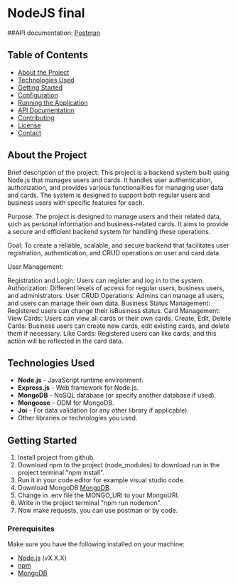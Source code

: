 # NodeJS final
##API documentation: [Postman](https://documenter.getpostman.com/view/36795440/2sAXjM4rZW)

## Table of Contents

- [About the Project](#about-the-project)
- [Technologies Used](#technologies-used)
- [Getting Started](#getting-started)
- [Configuration](#configuration)
- [Running the Application](#running-the-application)
- [API Documentation](#api-documentation)
- [Contributing](#contributing)
- [License](#license)
- [Contact](#contact)

## About the Project

Brief description of the project:
This project is a backend system built using Node.js that manages users and cards.
It handles user authentication, authorization, and provides various functionalities for managing user data and cards.
The system is designed to support both regular users and business users with specific features for each.

Purpose: The project is designed to manage users and their related data, such as personal information and business-related cards.
It aims to provide a secure and efficient backend system for handling these operations.

Goal: To create a reliable, scalable, and secure backend that facilitates user registration,
authentication, and CRUD operations on user and card data.

User Management:

Registration and Login: Users can register and log in to the system.
Authorization: Different levels of access for regular users, business users, and administrators.
User CRUD Operations: Admins can manage all users, and users can manage their own data.
Business Status Management: Registered users can change their isBusiness status.
Card Management:
View Cards: Users can view all cards or their own cards.
Create, Edit, Delete Cards: Business users can create new cards, edit existing cards, and delete them if necessary.
Like Cards: Registered users can like cards, and this action will be reflected in the card data.

## Technologies Used

- **Node.js** - JavaScript runtime environment.
- **Express.js** - Web framework for Node.js.
- **MongoDB** - NoSQL database (or specify another database if used).
- **Mongoose** - ODM for MongoDB.
- **Joi** - For data validation (or any other library if applicable).
- Other libraries or technologies you used.

## Getting Started
1. Install project from github.
2. Download npm to the project (node_modules) to download run in the project terminal "npm install".
3. Run it in your code editor for example visual studio code.
4. Download MongoDB [MongoDB](https://www.mongodb.com/try/download/community).
5. Change in .env file the MONGO_URI to your MongoURI.
6. Write in the project terminal "npm run nodemon".
7. Now make requests, you can use postman or by code.

### Prerequisites

Make sure you have the following installed on your machine:
- [Node.js](https://nodejs.org/en/) (vX.X.X)
- [npm](https://www.npmjs.com/)
- [MongoDB](https://www.mongodb.com/)


